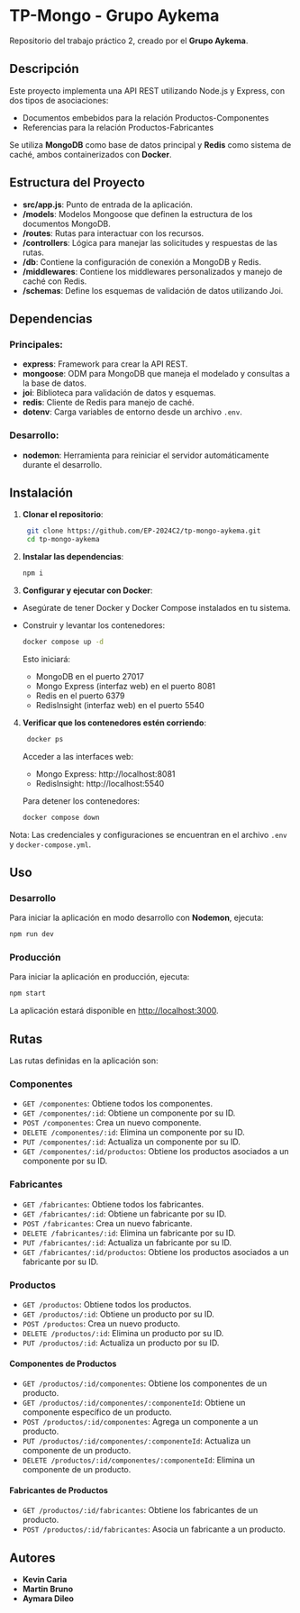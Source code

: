 # TP-Mongo - Grupo Aykema

Repositorio del trabajo práctico 2, creado por el **Grupo Aykema**.

## Descripción

Este proyecto implementa una API REST utilizando Node.js y Express, con dos tipos de asociaciones:
- Documentos embebidos para la relación Productos-Componentes
- Referencias para la relación Productos-Fabricantes

Se utiliza **MongoDB** como base de datos principal y **Redis** como sistema de caché, ambos containerizados con **Docker**.

## Estructura del Proyecto

- **src/app.js**: Punto de entrada de la aplicación.
- **/models**: Modelos Mongoose que definen la estructura de los documentos MongoDB.
- **/routes**: Rutas para interactuar con los recursos.
- **/controllers**: Lógica para manejar las solicitudes y respuestas de las rutas.
- **/db**: Contiene la configuración de conexión a MongoDB y Redis.
- **/middlewares**: Contiene los middlewares personalizados y manejo de caché con Redis.
- **/schemas**: Define los esquemas de validación de datos utilizando Joi.

## Dependencias

### Principales:

- **express**: Framework para crear la API REST.
- **mongoose**: ODM para MongoDB que maneja el modelado y consultas a la base de datos.
- **joi**: Biblioteca para validación de datos y esquemas.
- **redis**: Cliente de Redis para manejo de caché.
- **dotenv**: Carga variables de entorno desde un archivo `.env`.

### Desarrollo:

- **nodemon**: Herramienta para reiniciar el servidor automáticamente durante el desarrollo.

## Instalación

1. **Clonar el repositorio**:

   ```bash
    git clone https://github.com/EP-2024C2/tp-mongo-aykema.git
    cd tp-mongo-aykema
    ```

2. **Instalar las dependencias**:

   ```bash
   npm i
    ```

3. **Configurar y ejecutar con Docker**:

- Asegúrate de tener Docker y Docker Compose instalados en tu sistema.

- Construir y levantar los contenedores:

   ```bash
   docker compose up -d
   ```
    Esto iniciará:

    - MongoDB en el puerto 27017
    - Mongo Express (interfaz web) en el puerto 8081
    - Redis en el puerto 6379
    - RedisInsight (interfaz web) en el puerto 5540

4. **Verificar que los contenedores estén corriendo**:

   ```bash
    docker ps
   ```

    Acceder a las interfaces web:

    - Mongo Express: http://localhost:8081
    - RedisInsight: http://localhost:5540

    Para detener los contenedores:

    ```bash
    docker compose down
    ```

Nota: Las credenciales y configuraciones se encuentran en el archivo `.env` y `docker-compose.yml`.

## Uso

### Desarrollo

Para iniciar la aplicación en modo desarrollo con **Nodemon**, ejecuta:

```bash
npm run dev
```

### Producción

Para iniciar la aplicación en producción, ejecuta:

```bash
npm start
```
La aplicación estará disponible en [http://localhost:3000](http://localhost:3000).

## Rutas

Las rutas definidas en la aplicación son:

### Componentes
- `GET /componentes`: Obtiene todos los componentes.
- `GET /componentes/:id`: Obtiene un componente por su ID.
- `POST /componentes`: Crea un nuevo componente.
- `DELETE /componentes/:id`: Elimina un componente por su ID.
- `PUT /componentes/:id`: Actualiza un componente por su ID.
- `GET /componentes/:id/productos`: Obtiene los productos asociados a un componente por su ID.

### Fabricantes
- `GET /fabricantes`: Obtiene todos los fabricantes.
- `GET /fabricantes/:id`: Obtiene un fabricante por su ID.
- `POST /fabricantes`: Crea un nuevo fabricante.
- `DELETE /fabricantes/:id`: Elimina un fabricante por su ID.
- `PUT /fabricantes/:id`: Actualiza un fabricante por su ID.
- `GET /fabricantes/:id/productos`: Obtiene los productos asociados a un fabricante por su ID.

### Productos
- `GET /productos`: Obtiene todos los productos.
- `GET /productos/:id`: Obtiene un producto por su ID.
- `POST /productos`: Crea un nuevo producto.
- `DELETE /productos/:id`: Elimina un producto por su ID.
- `PUT /productos/:id`: Actualiza un producto por su ID.

#### Componentes de Productos
- `GET /productos/:id/componentes`: Obtiene los componentes de un producto.
- `GET /productos/:id/componentes/:componenteId`: Obtiene un componente específico de un producto.
- `POST /productos/:id/componentes`: Agrega un componente a un producto.
- `PUT /productos/:id/componentes/:componenteId`: Actualiza un componente de un producto.
- `DELETE /productos/:id/componentes/:componenteId`: Elimina un componente de un producto.

#### Fabricantes de Productos
- `GET /productos/:id/fabricantes`: Obtiene los fabricantes de un producto.
- `POST /productos/:id/fabricantes`: Asocia un fabricante a un producto.

## Autores

- **Kevin Caria**
- **Martin Bruno**
- **Aymara Dileo**